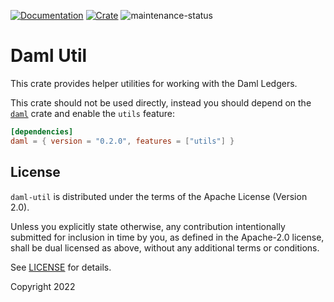 [![Documentation](https://docs.rs/daml-util/badge.svg)](https://docs.rs/daml-util/0.2.0)
[![Crate](https://img.shields.io/crates/v/daml-util.svg)](https://crates.io/crates/daml-util/0.2.0)
![maintenance-status](https://img.shields.io/badge/maintenance-experimental-blue.svg)

# Daml Util

This crate provides helper utilities for working with the Daml Ledgers.

This crate should not be used directly, instead you should depend on the [`daml`](https://crates.io/crates/daml/0.2.0)
crate and enable the `utils` feature:

```toml
[dependencies]
daml = { version = "0.2.0", features = ["utils"] }
```

## License

`daml-util` is distributed under the terms of the Apache License (Version 2.0).

Unless you explicitly state otherwise, any contribution intentionally submitted for inclusion in time by you, as defined
in the Apache-2.0 license, shall be dual licensed as above, without any additional terms or conditions.

See [LICENSE](LICENSE) for details.

Copyright 2022